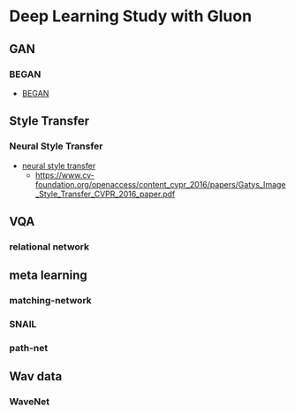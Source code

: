 # Deep Learning Study with Gluon

## GAN
### BEGAN
- [BEGAN](BEGAN/BEGAN_Example_dim64_gluon.ipynb)


## Style Transfer
### Neural Style Transfer
- [neural style transfer](neural_style_transfer/style_transfer_vgg19_gluon.ipynb)
  - https://www.cv-foundation.org/openaccess/content_cvpr_2016/papers/Gatys_Image_Style_Transfer_CVPR_2016_paper.pdf
  



## VQA
### relational network


## meta learning
### matching-network

### SNAIL

### path-net

## Wav data
### WaveNet





